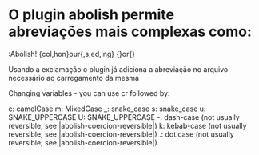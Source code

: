 

# O plugin abolish permite abreviações mais complexas como:

  :Abolish! {col,hon}our{,s,ed,ing} {}or{}


  Usando a exclamação o plugin já adiciona a abreviação no arquivo
  necessário ao carregamento da mesma


  Changing variables  - you can use cr followed by:

  c: camelCase
  m: MixedCase
  _: snake_case
  s: snake_case
  u: SNAKE_UPPERCASE
  U: SNAKE_UPPERCASE
  -: dash-case (not usually reversible; see |abolish-coercion-reversible|)
  k: kebab-case (not usually reversible; see |abolish-coercion-reversible|)
  .: dot.case (not usually reversible; see |abolish-coercion-reversible|)


